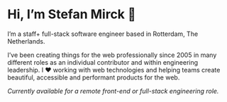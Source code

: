 # Hi, I’m Stefan Mirck 👋

I’m a staff+ full-stack software engineer based in Rotterdam, The Netherlands.

I’ve been creating things for the web professionally since 2005 in many
different roles as an individual contributor and within engineering leadership.
I ❤️ working with web technologies and helping teams create beautiful,
accessible and performant products for the web.

_Currently available for a remote front-end or full-stack engineering role._
